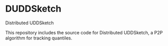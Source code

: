 # DUDDSketch
Distributed UDDSketch


This repository includes the source code for Distributed UDDSketch, a P2P algorithm for tracking quantiles.
